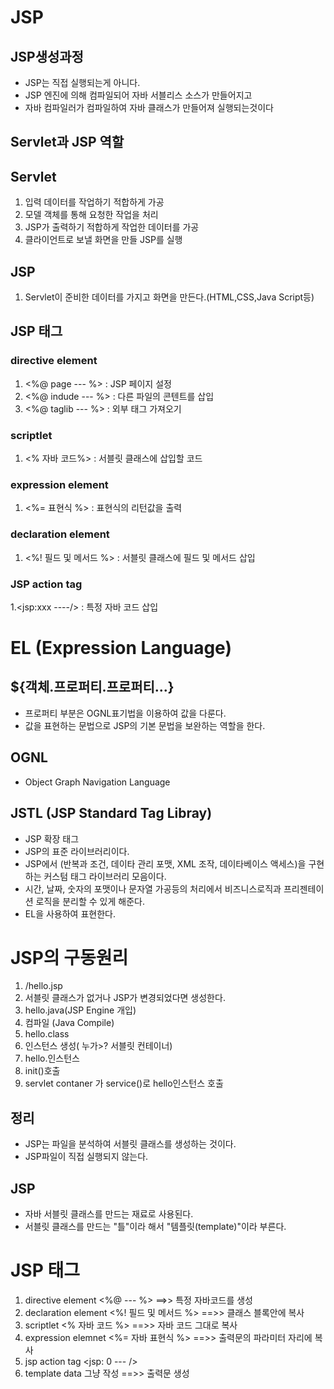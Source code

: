 # JSP

## JSP생성과정
- JSP는 직접 실행되는게 아니다. 
- JSP 엔진에 의해 컴파일되어 자바 서블리스 소스가 만들어지고
- 자바 컴파일러가 컴파일하여 자바 클래스가 만들어져 실행되는것이다

## Servlet과 JSP 역할

## Servlet 
1. 입력 데이터를 작업하기 적합하게 가공
2. 모델 객체를 통해 요청한 작업을 처리
3. JSP가 출력하기 적합하게 작업한 데이터를 가공
4. 클라이언트로 보낼 화면을 만들 JSP를 실행

## JSP
1. Servlet이 준비한 데이터를 가지고 화면을 만든다.(HTML,CSS,Java Script등)

## JSP 태그
### directive element
1. <%@ page --- %> : JSP 페이지 설정
2. <%@ indude --- %> : 다른 파일의 콘텐트를 삽입
3. <%@ taglib --- %> : 외부 태그 가져오기

### scriptlet
1. <% 자바 코드%> : 서블릿 클래스에 삽입할 코드

### expression element
1. <%= 표현식 %> : 표현식의 리턴값을 출력

### declaration element
1. <%! 필드 및 메서드 %> : 서블릿 클래스에 필드 및 메서드 삽입

### JSP action tag
1.<jsp:xxx ----/> : 특정 자바 코드 삽입

# EL (Expression Language)
## ${객체.프로퍼티.프로퍼티...}
- 프로퍼티 부분은 OGNL표기법을 이용하여 값을 다룬다.
- 값을 표현하는 문법으로 JSP의 기본 문법을 보완하는 역할을 한다.

##  OGNL
- Object Graph Navigation Language

## JSTL (JSP Standard Tag Libray)
- JSP 확장 태그
- JSP의 표준 라이브러리이다.
- JSP에서 (반복과 조건, 데이타 관리 포맷, XML 조작, 데이타베이스 액세스)을 구현하는 커스텀 태그 라이브러리 모음이다.
-  시간, 날짜, 숫자의 포맷이나 문자열 가공등의 처리에서 비즈니스로직과 프리젠테이션 로직을 분리할 수 있게 해준다.
- EL을 사용하여 표현한다.

# JSP의 구동원리
1. /hello.jsp 
2. 서블릿 클래스가 없거나 JSP가 변경되었다면 생성한다.
3. hello.java(JSP Engine 개입)
4. 컴파일 (Java Compile)
5. hello.class
6. 인스턴스 생성( 누가>\? 서블릿 컨테이너)
7. hello.인스턴스
8. init()호출
9. servlet contaner 가 service()로 hello인스턴스 호출

## 정리
- JSP는 파일을 분석하여 서블릿 클래스를 생성하는 것이다.
- JSP파일이 직접 실행되지 않는다.

## JSP
- 자바 서블릿 클래스를 만드는 재료로 사용된다.
- 서블릿 클래스를 만드는 "틀"이라 해서 "템플릿(template)"이라 부른다.


# JSP 태그
1. directive element  <%@ --- %> ==>> 특정 자바코드를 생성
2. declaration element  <%! 필드 및 메서드 %> ==>> 클래스 블록안에 복사
3. scriptlet		<% 자바 코드 %>	==>> 자바 코드 그대로 복사
4. expression elemnet	<%= 자바 표현식 %> ==>> 출력문의 파라미터 자리에 복사
5. jsp action tag	<jsp: 0 --- />
6. template data		그냥 작성 ==>> 출력문 생성


